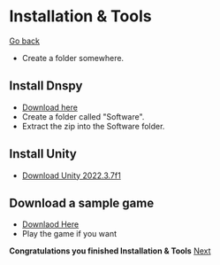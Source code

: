 # Installation & Tools
[Go back](https://github.com/bamsestudio/Tutorials/blob/main/unity/modding/UnityModding.md)
- Create a folder somewhere.
## Install Dnspy
- [Download here](https://github.com/dnSpy/dnSpy/releases/)
- Create a folder called "Software".
- Extract the zip into the Software folder.
## Install Unity
- [Download Unity 2022.3.7f1](https://unity.com/releases/editor/whats-new/2022.3.7)
## Download a sample game
- [Downlaod Here](https://github.com/bamsestudio/Tutorials/blob/main/unity/modding/Build.zip)
- Play the game if you want

**Congratulations you finished Installation & Tools**
[Next]()